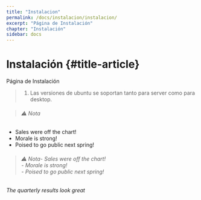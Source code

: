 ```yaml
---
title: "Instalacion"
permalink: /docs/instalacion/instalacion/
excerpt: "Página de Instalación"
chapter: "Instalación" 
sidebar: docs
---
```


# Instalación {#title-article}

Página de Instalación

> 1. Las versiones de ubuntu se soportan tanto para server como para desktop.

> ###### ⚠ Nota
- Sales were off the chart!
- Morale is strong!
- Poised to go public next spring!

> ###### ⚠ Nota- Sales were off the chart! <br> - Morale is strong! <br> - Poised to go public next spring!



###### The quarterly results look great 

